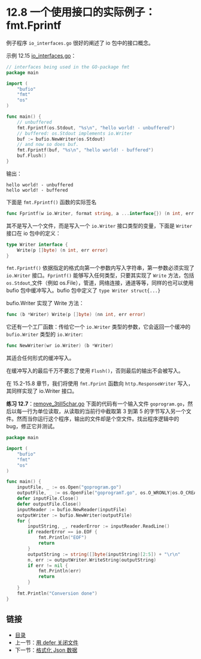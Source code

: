 # 12.8 一个使用接口的实际例子：fmt.Fprintf

例子程序 `io_interfaces.go` 很好的阐述了 io 包中的接口概念。

示例 12.15 [io_interfaces.go](examples/chapter_12/io_interfaces.go)：
```go
// interfaces being used in the GO-package fmt
package main

import (
	"bufio"
	"fmt"
	"os"
)

func main() {
	// unbuffered
	fmt.Fprintf(os.Stdout, "%s\n", "hello world! - unbuffered")
	// buffered: os.Stdout implements io.Writer
	buf := bufio.NewWriter(os.Stdout)
	// and now so does buf.
	fmt.Fprintf(buf, "%s\n", "hello world! - buffered")
	buf.Flush()
}

```

输出：

```
hello world! - unbuffered
hello world! - buffered
```
下面是 `fmt.Fprintf()` 函数的实际签名

```go
func Fprintf(w io.Writer, format string, a ...interface{}) (n int, err error) 
```
其不是写入一个文件，而是写入一个 `io.Writer` 接口类型的变量，下面是 `Writer` 接口在 io 包中的定义：

```go
type Writer interface {
	Write(p []byte) (n int, err error)
}
```
`fmt.Fprintf()` 依据指定的格式向第一个参数内写入字符串，第一参数必须实现了 `io.Writer` 接口。`Fprintf()` 能够写入任何类型，只要其实现了 `Write` 方法，包括 `os.Stdout`,文件（例如 os.File），管道，网络连接，通道等等，同样的也可以使用 bufio 包中缓冲写入。bufio 包中定义了 `type Writer struct{...}`

bufio.Writer 实现了 Write 方法：

```go
func (b *Writer) Write(p []byte) (nn int, err error)
```

它还有一个工厂函数：传给它一个 `io.Writer` 类型的参数，它会返回一个缓冲的 `bufio.Writer` 类型的 `io.Writer`:

```go
func NewWriter(wr io.Writer) (b *Writer)
```
其适合任何形式的缓冲写入。

在缓冲写入的最后千万不要忘了使用 `Flush()`，否则最后的输出不会被写入。

在 15.2-15.8 章节，我们将使用 `fmt.Fprint` 函数向 `http.ResponseWriter` 写入，其同样实现了 io.Writer 接口。


**练习 12.7**：[remove_3till5char.go](exercises/chapter_12/remove_3till5char.go)
下面的代码有一个输入文件 `goprogram.go`，然后以每一行为单位读取，从读取的当前行中截取第 3 到第 5 的字节写入另一个文件。然而当你运行这个程序，输出的文件却是个空文件。找出程序逻辑中的 bug，修正它并测试。

```go
package main

import (
	"bufio"
	"fmt"
	"os"
)

func main() {
	inputFile, _ := os.Open("goprogram.go")
	outputFile, _ := os.OpenFile("goprogramT.go", os.O_WRONLY|os.O_CREATE, 0666)
	defer inputFile.Close()
	defer outputFile.Close()
	inputReader := bufio.NewReader(inputFile)
	outputWriter := bufio.NewWriter(outputFile)
	for {
		inputString, _, readerError := inputReader.ReadLine()
		if readerError == io.EOF {
			fmt.Println("EOF")
			return
		}
		outputString := string([]byte(inputString)[2:5]) + "\r\n"
		n, err := outputWriter.WriteString(outputString)
		if err != nil {
			fmt.Println(err)
			return
		}
	}
	fmt.Println("Conversion done")
}
```

## 链接

- [目录](directory.md)
- 上一节：[用 defer 关闭文件](12.7.md)
- 下一节：[格式化 Json 数据](12.9.md)
